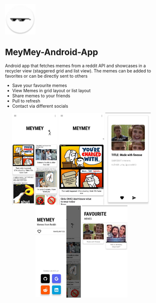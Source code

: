 <p>
  <img src = "/screenshots/app_icon_round.png" width = "100" title = "MeyMey App Icon">
</p>


# MeyMey-Android-App  
Android app that fetches memes from a reddit API and showcases in a recycler view (staggered grid and list view). The memes can be added to favorites or can be directly sent to others

- Save your favourite memes
- View Memes in grid layout or list layout
- Share memes to your friends
- Pull to refresh 
- Contact via different socials

<p align="center">
  <img src="/screenshots/1.jpg" width="150" title="screenshot 1 (home screen grid view)">
  <img src="/screenshots/2.jpg" width="150" title="screenshot 2 (home screen list view)">
  <img src="/screenshots/3.jpg" width="150" title="screenshot 3 (meme screen)">
  <img src="/screenshots/4.jpg" width="150" title="screenshot 4 (home screen drawer)">
  <img src="/screenshots/5.jpg" width="150" title="screenshot 5 (favorites)">
</p>
